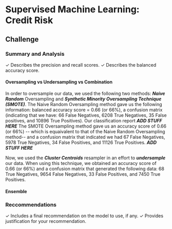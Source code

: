 # Supervised Machine Learning: Credit Risk

## Challenge

### Summary and Analysis
✓ Describes the precision and
recall scores.
✓ Describes the balanced
accuracy score.

#### Oversampling vs Undersampling vs Combination
In order to oversample our data, we used the following two methods: ***Naive Random*** Oversampling and ***Synthetic Minority Oversampling Technique (SMOTE)***. The Naive Random Oversampling method gave us the following information: balanced accuracy score = 0.66 (or 66%), a confusion matrix (indicating that we have: 66 False Negatives, 6208 True Negatives, 35 False positives, and 10896 True Positives). Our classification report ***ADD STUFF HERE*** The SMOTE Oversampling method gave us an accuracy score of 0.66 (or 66%) -- which is equaivalent to that of the Naive Random Oversampling method-- and a confusion matrix that indicated we had 67 False Negatives, 5978 True Negatives, 34 False Positives, and 11126 True Positives. ***ADD STUFF HERE***

Now, we used the ***Cluster Centroids*** resampler in an effort to ***undersample*** our data. When using this technique, we obtained an accuracy score of 0.66 (or 66%) and a confusion matrix that generated the following data: 68 True Negatives, 9654 False Negatives, 33 False Positives, and 7450 True Positives.

#### Ensemble


### Reccommendations
✓ Includes a final
recommendation on the model to
use, if any.
✓ Provides justification for your
recommendation.
